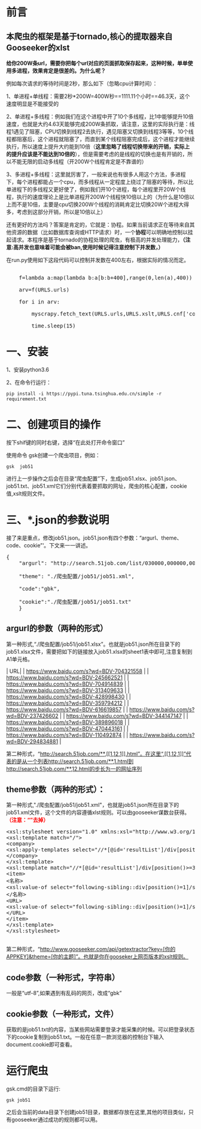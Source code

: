 # 前言

## 本爬虫的框架是基于tornado,核心的提取器来自Gooseeker的xlst

**给你200W条url，需要你把每个url对应的页面抓取保存起来，这种时候，单单使用多进程，效果肯定是很差的。为什么呢？**

例如每次请求的等待时间是2秒，那么如下（忽略cpu计算时间）：

1、单进程+单线程：需要2秒*200W=400W秒==1111.11个小时==46.3天，这个速度明显是不能接受的

2、单进程+多线程：例如我们在这个进程中开了10个多线程，比1中能够提升10倍速度，也就是大约4.63天能够完成200W条抓取，请注意，这里的实际执行是：线程1遇见了阻塞，CPU切换到线程2去执行，遇见阻塞又切换到线程3等等，10个线程都阻塞后，这个进程就阻塞了，而直到某个线程阻塞完成后，这个进程才能继续执行，所以速度上提升大约能到10倍（**这里忽略了线程切换带来的开销，实际上的提升应该是不能达到10倍的**），但是需要考虑的是线程的切换也是有开销的，所以不能无限的启动多线程（开200W个线程肯定是不靠谱的）

3、多进程+多线程：这里就厉害了，一般来说也有很多人用这个方法，多进程下，每个进程都能占一个cpu，而多线程从一定程度上绕过了阻塞的等待，所以比单进程下的多线程又更好使了，例如我们开10个进程，每个进程里开20W个线程，执行的速度理论上是比单进程开200W个线程快10倍以上的（为什么是10倍以上而不是10倍，主要是cpu切换200W个线程的消耗肯定比切换20W个进程大得多，考虑到这部分开销，所以是10倍以上）

还有更好的方法吗？答案是肯定的，它就是：协程。如果当前请求正在等待来自其他资源的数据（比如数据库查询或HTTP请求）时，一个**协程**可以明确地控制以挂起请求。本程序是基于tornado的协程处理的爬虫，有极高的并发处理能力，**（注意:高并发也意味着可能会被ban,使用时候记得注意控制下并发数，）**

在run.py使用如下这段代码可以控制并发数在400左右，根据实际的情况而定。

<pre>    
    f=lambda a:map(lambda b:a[b:b+400],range(0,len(a),400))

    arv=f(URLS.urls)

    for i in arv:

        myscrapy.fetch_text(URLS.urls,URLS.xslt,URLS.cnf['code'],URLS.cnf['cookie'],theme)

        time.sleep(15)
</pre>

# 一、安装

1、安装python3.6

2、在命令行运行：

```
pip install -i https://pypi.tuna.tsinghua.edu.cn/simple -r requirement.txt
```

# **二、创建项目的操作**

按下shif键的同时右键，选择“在此处打开命令窗口”

使用命令 gsk创建一个爬虫项目，例如：

```
gsk  job51
```

进行上一步操作之后会在目录“爬虫配置”下，生成job51.xlsx、job51.json、job51.txt、job51.xml它们分别代表着要抓取的网址，爬虫的核心配置，cookie值,xslt规则文件。

# 三、*.json的参数说明

接了来是重点，修改job51.json。job51.json有四个参数：“argurl、theme、code、cookie”‘。下文来一一讲述。

<pre>
{
    "argurl": "http://search.51job.com/list/030000,000000,0000,00,9,99,%E8%B4%B7%E6%AC%BE,2,[[1,12,1]].html",

    "theme": "./爬虫配置/job51/job51.xml",

    "code":"gbk",

    "cookie":"./爬虫配置/job51/job51.txt"
    }
</pre>

## argurl的参数（两种的形式）

第一种形式,“./爬虫配置/job51/job51.xlsx”。也就是job51.json所在目录下的job51.xlsx文件，需要把如下的链接放入job51.xlsx的sheet1表中即可,注意复制到A1单元格。  

| URL|
| https://www.baidu.com/s?wd=BDV-704321558 |
| https://www.baidu.com/s?wd=BDV-245662521 |
| https://www.baidu.com/s?wd=BDV-704914839 |
| https://www.baidu.com/s?wd=BDV-313409633 |
| https://www.baidu.com/s?wd=BDV-428998430 |
| https://www.baidu.com/s?wd=BDV-359794212 |
| https://www.baidu.com/s?wd=BDV-616619857 |
| https://www.baidu.com/s?wd=BDV-237426602 |
| https://www.baidu.com/s?wd=BDV-344147147 |
| https://www.baidu.com/s?wd=BDV-389896018 |
| https://www.baidu.com/s?wd=BDV-470443161 |
| https://www.baidu.com/s?wd=BDV-110492874 |
| https://www.baidu.com/s?wd=BDV-294834881 |

第二种形式，“http://search.51job.com/**,[[1,12,1]].html”。在这里“,[[1,12,1]]”代表的是从一个列表http://search.51job.com/**,1.html到http://search.51job.com/**,12.html的步长为一的网址序列

## **theme参数（两种的形式）：**

第一种形式,"./爬虫配置/job51/job51.xml"，也就是job51.json所在目录下的job51.xml文件，这个文件的内容遵循xlst规则。可以由gooseeker谋数台获得。**<span style="color:#FF0000">（注意：“<?xml version="1.0" encoding="UTF-8"?>”去掉）</span>**

<pre>
&lt;xsl:stylesheet version=&quot;1.0&quot; xmlns:xsl=&quot;http://www.w3.org/1999/XSL/Transform&quot; &gt;
&lt;xsl:template match=&quot;/&quot;&gt;
&lt;company&gt;
&lt;xsl:apply-templates select=&quot;//*[@id=&#39;resultList&#39;]/div[position()&gt;=3 and count(./following-sibling::div[position()=1]/span[position()=1]/a/text())&gt;0]&quot; mode=&quot;company&quot;/&gt;
&lt;/company&gt;
&lt;/xsl:template&gt;
&lt;xsl:template match=&quot;//*[@id=&#39;resultList&#39;]/div[position()&gt;=3 and count(./following-sibling::div[position()=1]/span[position()=1]/a/text())&gt;0]&quot; mode=&quot;company&quot;&gt;
&lt;item&gt;
&lt;名称&gt;
&lt;xsl:value-of select=&quot;following-sibling::div[position()=1]/span[position()=1]/a/text()&quot;/&gt;
&lt;/名称&gt;
&lt;URL&gt;
&lt;xsl:value-of select=&quot;following-sibling::div[position()=1]/span[position()=1]/a/@href&quot;/&gt;
&lt;/URL&gt;
&lt;/item&gt;
&lt;/xsl:template&gt;
&lt;/xsl:stylesheet&gt;

</pre>

第二种形式，“http://www.gooseeker.com/api/getextractor?key=[你的APPKEY]&theme=[你的主题]”。也就是你在gooseker上网页版本的xslt规则。

## code参数（一种形式，字符串）

一般是“utf-8”,如果遇到有乱码的网页，改成“gbk”

## cookie参数（一种形式，文件）

获取的是job51.txt的内容，当某些网站需要登录才能采集的时候。可以把登录状态下的cookie复制到job51.txt。一般在任意一款浏览器的控制台下输入document.cookie即可查看。

# 运行爬虫

gsk.cmd的目录下运行:

```
gsk job51
```

之后会当前的data目录下创建job51目录，数据都存放在这里,其他的项目类似，只有gooseeker通过成功的规则都可以用。